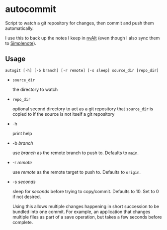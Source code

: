 # autocommit

Script to watch a git repository for changes, then commit and push them
automatically.

I use this to back up the notes I keep in [nvAlt][nv] (even
though I also sync them to [Simplenote][sn]).

[nv]: https://brettterpstra.com/projects/nvalt/
[sn]: https://simplenote.com


## Usage

    autogit [-h] [-b branch] [-r remote] [-s sleep] source_dir [repo_dir]

* `source_dir`

    the directory to watch

* `repo_dir`

    optional second directory to act as a git repository that `source_dir` is
    copied to if the source is not itself a git repository

* -h

    print help

* -b *branch*

    use *branch* as the remote branch to push to. Defaults to `main`.

* -r *remote*

    use *remote* as the remote target to push to. Defaults to `origin`.

* -s *seconds*

    sleep for *seconds* before trying to copy/commit. Defaults to 10.
    Set to 0 if not desired.

    Using this allows multiple changes happening in short succession to
    be bundled into one commit. For example, an application that changes
    multiple files as part of a save operation, but takes a few seconds
    before complete.
